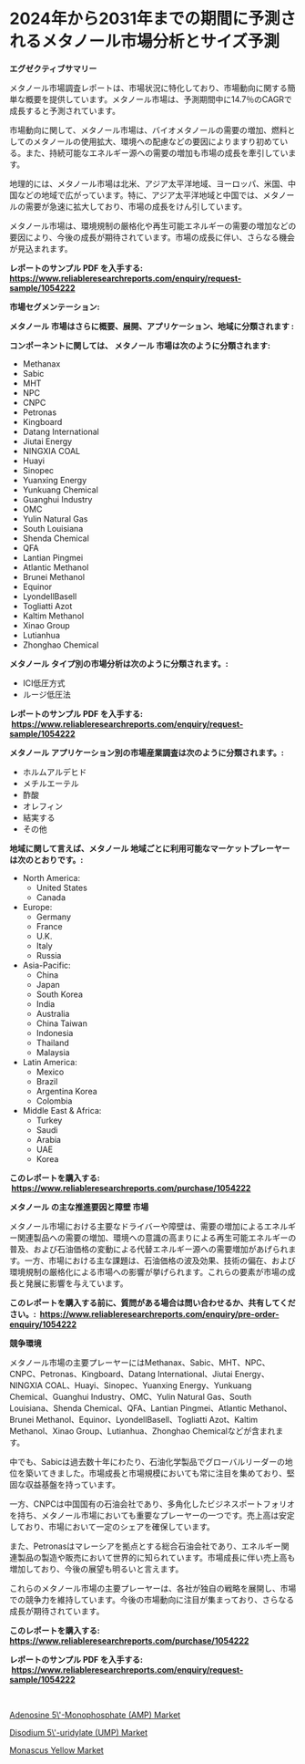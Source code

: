 <p><h1>2024年から2031年までの期間に予測されるメタノール市場分析とサイズ予測</h1></p><p><strong>エグゼクティブサマリー</strong></p>
<p><p>メタノール市場調査レポートは、市場状況に特化しており、市場動向に関する簡単な概要を提供しています。メタノール市場は、予測期間中に14.7％のCAGRで成長すると予測されています。</p><p>市場動向に関して、メタノール市場は、バイオメタノールの需要の増加、燃料としてのメタノールの使用拡大、環境への配慮などの要因によりますり初めている。また、持続可能なエネルギー源への需要の増加も市場の成長を牽引しています。</p><p>地理的には、メタノール市場は北米、アジア太平洋地域、ヨーロッパ、米国、中国などの地域で広がっています。特に、アジア太平洋地域と中国では、メタノールの需要が急速に拡大しており、市場の成長をけん引しています。</p><p>メタノール市場は、環境規制の厳格化や再生可能エネルギーの需要の増加などの要因により、今後の成長が期待されています。市場の成長に伴い、さらなる機会が見込まれます。</p></p>
<p><strong>レポートのサンプル PDF を入手する: <a href="https://www.reliableresearchreports.com/enquiry/request-sample/1054222">https://www.reliableresearchreports.com/enquiry/request-sample/1054222</a></strong></p>
<p><strong>市場セグメンテーション:</strong></p>
<p><strong> メタノール 市場はさらに概要、展開、アプリケーション、地域に分類されます :</strong></p>
<p><strong>コンポーネントに関しては、 メタノール 市場は次のように分類されます: &nbsp;</strong></p>
<p><ul><li>Methanax</li><li>Sabic</li><li>MHT</li><li>NPC</li><li>CNPC</li><li>Petronas</li><li>Kingboard</li><li>Datang International</li><li>Jiutai Energy</li><li>NINGXIA COAL</li><li>Huayi</li><li>Sinopec</li><li>Yuanxing Energy</li><li>Yunkuang Chemical</li><li>Guanghui Industry</li><li>OMC</li><li>Yulin Natural Gas</li><li>South Louisiana</li><li>Shenda Chemical</li><li>QFA</li><li>Lantian Pingmei</li><li>Atlantic Methanol</li><li>Brunei Methanol</li><li>Equinor</li><li>LyondellBasell</li><li>Togliatti Azot</li><li>Kaltim Methanol</li><li>Xinao Group</li><li>Lutianhua</li><li>Zhonghao Chemical</li></ul></p>
<p><strong> メタノール タイプ別の市場分析は次のように分類されます。:</strong></p>
<p><ul><li>ICI低圧方式</li><li>ルージ低圧法</li></ul></p>
<p><strong>レポートのサンプル PDF を入手する: &nbsp;<a href="https://www.reliableresearchreports.com/enquiry/request-sample/1054222">https://www.reliableresearchreports.com/enquiry/request-sample/1054222</a></strong></p>
<p><strong> メタノール アプリケーション別の市場産業調査は次のように分類されます。:</strong></p>
<p><ul><li>ホルムアルデヒド</li><li>メチルエーテル</li><li>酢酸</li><li>オレフィン</li><li>結実する</li><li>その他</li></ul></p>
<p><strong>地域に関して言えば、メタノール 地域ごとに利用可能なマーケットプレーヤーは次のとおりです。:</strong></p>
<p><ul>
    <li>
        North America:
        <ul>
            <li>United States</li>
            <li>Canada</li>
        </ul>
    </li>
    <li>
        Europe:
        <ul>
            <li>Germany</li>
            <li>France</li>
            <li>U.K.</li>
            <li>Italy</li>
            <li>Russia</li>
        </ul>
    </li>
    <li>
        Asia-Pacific:
        <ul>
            <li>China</li>
            <li>Japan</li>
            <li>South Korea</li>
            <li>India</li>
            <li>Australia</li>
            <li>China Taiwan</li>
            <li>Indonesia</li>
            <li>Thailand</li>
            <li>Malaysia</li>
        </ul>
    </li>
    <li>
        Latin America:
        <ul>
            <li>Mexico</li>
            <li>Brazil</li>
            <li>Argentina Korea</li>
            <li>Colombia</li>
        </ul>
    </li>
    <li>
        Middle East & Africa:
        <ul>
            <li>Turkey</li>
            <li>Saudi</li>
            <li>Arabia</li>
            <li>UAE</li>
            <li>Korea</li>
        </ul>
    </li>
    </ul></p>
<p><strong>このレポートを購入する: &nbsp;<a href="https://www.reliableresearchreports.com/purchase/1054222">https://www.reliableresearchreports.com/purchase/1054222</a></strong></p>
<p><strong>メタノール の主な推進要因と障壁 市場</strong></p>
<p><p>メタノール市場における主要なドライバーや障壁は、需要の増加によるエネルギー関連製品への需要の増加、環境への意識の高まりによる再生可能エネルギーの普及、および石油価格の変動による代替エネルギー源への需要増加があげられます。一方、市場における主な課題は、石油価格の波及効果、技術の偏在、および環境規制の厳格化による市場への影響が挙げられます。これらの要素が市場の成長と発展に影響を与えています。</p></p>
<p><strong>このレポートを購入する前に、質問がある場合は問い合わせるか、共有してください。:&nbsp; <a href="https://www.reliableresearchreports.com/enquiry/pre-order-enquiry/1054222">https://www.reliableresearchreports.com/enquiry/pre-order-enquiry/1054222</a></strong></p>
<p><strong>競争環境</strong></p>
<p><p>メタノール市場の主要プレーヤーにはMethanax、Sabic、MHT、NPC、CNPC、Petronas、Kingboard、Datang International、Jiutai Energy、NINGXIA COAL、Huayi、Sinopec、Yuanxing Energy、Yunkuang Chemical、Guanghui Industry、OMC、Yulin Natural Gas、South Louisiana、Shenda Chemical、QFA、Lantian Pingmei、Atlantic Methanol、Brunei Methanol、Equinor、LyondellBasell、Togliatti Azot、Kaltim Methanol、Xinao Group、Lutianhua、Zhonghao Chemicalなどが含まれます。</p><p>中でも、Sabicは過去数十年にわたり、石油化学製品でグローバルリーダーの地位を築いてきました。市場成長と市場規模においても常に注目を集めており、堅固な収益基盤を持っています。</p><p>一方、CNPCは中国国有の石油会社であり、多角化したビジネスポートフォリオを持ち、メタノール市場においても重要なプレーヤーの一つです。売上高は安定しており、市場において一定のシェアを確保しています。</p><p>また、Petronasはマレーシアを拠点とする総合石油会社であり、エネルギー関連製品の製造や販売において世界的に知られています。市場成長に伴い売上高も増加しており、今後の展望も明るいと言えます。</p><p>これらのメタノール市場の主要プレーヤーは、各社が独自の戦略を展開し、市場での競争力を維持しています。今後の市場動向に注目が集まっており、さらなる成長が期待されています。</p></p>
<p><strong>このレポートを購入する: &nbsp; <a href="https://www.reliableresearchreports.com/purchase/1054222">https://www.reliableresearchreports.com/purchase/1054222</a></strong></p>
<p><strong>レポートのサンプル PDF を入手する: &nbsp;<a href="https://www.reliableresearchreports.com/enquiry/request-sample/1054222">https://www.reliableresearchreports.com/enquiry/request-sample/1054222</a></strong><strong></strong></p>
<p>&nbsp;</p>
<p><p><a href="https://view.publitas.com/reportprime-1/adenosine-5-monophosphate-amp-market-insights-market-players-and-forecast-till-2030/">Adenosine 5\'-Monophosphate (AMP) Market</a></p><p><a href="https://view.publitas.com/reportprime-1/disodium-5-uridylate-ump-market-provides-detailed-segmentation-of-this-market-based-on-type-application-and-region-and-forecast-for-the-period-from-2023-2030/">Disodium 5\'-uridylate (UMP) Market</a></p><p><a href="https://view.publitas.com/reportprime-1/monascus-yellow-market-centers-on-aspects-such-as-market-growth-market-share-market-opportunity-and-projected-forecasts-spanning-from-2023-to-2030/">Monascus Yellow Market</a></p></p>